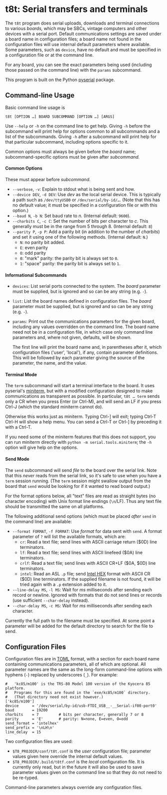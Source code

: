 t8t: Serial transfers and terminals
===================================

The `t8t` program does serial uploads, downloads and terminal connections
to various _boards,_ which may be SBCs, vintage computers and other devices
with a serial port. Default communications settings are saved under a board
name in configuration files; a board name not found in the configuration
files will use internal default parameters where available. Some
parameters, such as `device`, have no default and must be specified in a
configuration file or at the command line.

For any board, you can see the exact parameters being used (including those
passed on the command line) with the `params` subcommand.

This program is built on the Python [pyserial] package.


Command-line Usage
------------------

Basic command line usage is

    t8t [OPTION …] BOARD SUBCOMMAND [OPTION …] [ARGS]

Use `--help` or `-h` on the command line to get help. Giving `-h` before
the subcommand will print help for options common to all subcommands and
a list of the subcommands. Giving `-h` after a subcommand will print
help for that particular subcommand, including options specific to it.

Common options must always be given before the _board_ name;
subcommand-specific options must be given after _subcommand._

#### Common Options

These must appear before _subcommand._

* `--verbose`, `-v`: Explain to stdout what is being sent and how.
* `--device DEV`, `-d DEV`: Use _dev_ as the local serial device. This is
  typically a path such as `/dev/ttyUSB0` or `/dev/serial/by-id/…`. (Note
  that this has no default value; it must be specified in a configuration
  file or with this option.)
* `--baud N`, `-b N`: Set baud rate to _n._ (Internal default: `9600`).
* `--charbits C`, `-c C`: Set the number of bits per character to _c._ This
  generally must be in the range from 5 through 8. (Internal default: `8`)
* `--parity P`, `-p P`: Add a parity bit (in addition to the number of
  _charbits_) and set it using one of the following methods. (Internal
  default: `N`.)
  - `N`: no parity bit added.
  - `E`: even parity
  - `O`: odd parity
  - `0`: "mark" parity: the parity bit is always set to `0`.
  - `1`: "space" parity: the parity bit is always set to `1`.

#### Informational Subcommands

* `devices`: List serial ports connected to the system. The _board_ parameter
  must be supplied, but is ignored and so can be any string (e.g. `-`).

* `list`: List the board names defined in configuration files. The _board_
  parameter must be supplied, but is ignored and so can be any string
  (e.g. `-`).

* `params`: Print out the communications parameters for the given board,
  including any values overridden on the command line. The board name need
  not be in a configuration file, in which case only command line
  parameters and, where not given, defaults, will be shown.

  The first line will print the board name and, in parentheses after it,
  which configuration files ('user', 'local'), if any, contain parameter
  definitions. This will be followed by each parameter giving the source
  of the parameter, the name, and the value.

#### Terminal Mode

The `term` subcommand will start a terminal interface to the board. It uses
pyserial's [miniterm], but with a modified configuration designed to make
communications as transparent as possible. In particular, `t8t … term`
sends only a CR when you press Enter (or Ctrl-M), and will send an LF if
you press Ctrl-J (which the standard miniterm cannot do).

Otherwise this works just as miniterm. Typing Ctrl-] will exit; typing
Ctrl-T Ctrl-H will show a help menu. You can send a Ctrl-T or Ctrl-] by
preceding it with a Ctrl-T.

If you need some of the miniterm features that this does not support, you
can run miniterm directly with `python -m serial.tools.miniterm`; the `-h`
option will give help on the options.

#### Send Mode

The `send` subcommand will send _file_ to the board over the serial link.
Note that this _never_ reads from the serial link, so it's safe to use when
you have a `term` session running. (The `term` session might swallow output
from the board that `send` would be looking for if it wanted to read board
output.)

For the format options below, all "text" files are read as straight bytes
(no character encoding) with Unix format line endings (`\n`/LF). Thus any
text file should be transmitted the same on all platforms.

The following additional send options (which must be placed _after_ `send`
in the command line) are available:
* `--format FORMAT`, `-f FORMAT`: Use _format_ for data sent with `send`. A
  format parameter of `?` will list the available formats, which are:
  - `cr`: Read a text file; send lines with ASCII carriage return ($0D)
    line terminators.
  - `lf`: Read a text file; send lines with ASCII linefeed ($0A) line
    terminators.
  - `crlf`: Read a text file; send lines with ASCII CR+LF ($0A, $0D) line
    terminators.
  - `intel`: Read an ASL `.p` file; send [Intel HEX] format with ASCII CR
    ($0D) line terminators. If the supplied filename is not found, it will
    be tried again with a `.p` extension added to it.
* `--line-delay MS`, `-l MS`: Wait for _ms_ milliseconds after sending each
  record or newline. Ignored with formats that do not send lines or records
  (use sufficient `--char-delay` instead).
* `--char-delay MS`, `-c MS`: Wait for _ms_ milliseconds after sending each
  character.

Currently the full path to the filename must be specified. At some point a
parameter will be added for the default directory to search for the file to
send.


Configuration Files
-------------------

Configuration files are in [TOML] format, with a section for each board
name containing communications parameters, all of which are optional. All
parameter names are the same as the long-form command-line options with
hyphens (`-`) replaced by underscores (`_`). For example:

    #   'kc85/m100' is the TRS-80 Model 100 version of the Kyocera 85 platform.
    #   Programs for this are found in the `exe/kc85/m100` directory.
    #   (That directory need not exist however.)
    ['kc85/m100']
    device      = '/dev/serial/by-id/usb-FTDI_USB__-__Serial-if00-port0'
    baud        = 19200
    charbits    = 7         # bits per character, generally 7 or 8
    parity      = 'E'       # parity: N=none, E=even, O=odd
    send_format = 'intelhex'
    send_prefix = '\nLH\n'
    line_delay  = 15

Two configuration files are used:
* `$T8_PROJDIR/conf/t8t.conf` is the _user_ configuration file; parameter
  values given here override the internal default values.
* `$T8_PROJDIR/.build/t8tf.conf` is the _local_ configuration file. It is
  currently only read, but in the future it will also be used to save
  parameter values given on the command line so that they do not need to be
  re-typed.

Command-line parameters always override any configuration files.



<!-------------------------------------------------------------------->
[Intel HEX]: https://en.wikipedia.org/wiki/Intel_HEX
[TOML]: https://toml.io/en/v1.0.0
[miniterm]: https://pythonhosted.org/pyserial/tools.html#module-serial.tools.miniterm
[pyserial]: https://pythonhosted.org/pyserial/
